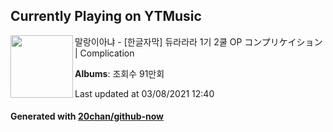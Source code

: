 ## Currently Playing on YTMusic

[<img align="left" width="100" src="https://i.ytimg.com/vi/_ym-MQ5PINA/sddefault.jpg?sqp=-oaymwEWCJADEOEBIAQqCghqEJQEGHgg6AJIWg&rs">](https://music.youtube.com/watch?v=_ym-MQ5PINA)

말랑이아냐 - [한글자막] 듀라라라 1기 2쿨 OP コンプリケイション | Complication

**Albums**: 조회수 91만회

Last updated at 03/08/2021 12:40

#### Generated with [20chan/github-now](https://github.com/20chan/github-now)


<!--
**20chan/20chan** is a ✨ _special_ ✨ repository because its `README.md` (this file) appears on your GitHub profile.

Here are some ideas to get you started:

- 🔭 I’m currently working on ...
- 🌱 I’m currently learning ...
- 👯 I’m looking to collaborate on ...
- 🤔 I’m looking for help with ...
- 💬 Ask me about ...
- 📫 How to reach me: ...
- 😄 Pronouns: ...
- ⚡ Fun fact: ...
-->
